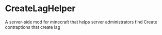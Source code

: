 # CreateLagHelper
A server-side mod for minecraft that helps server administrators find Create contraptions that create lag
